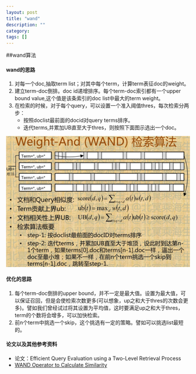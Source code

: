 ```yaml
---
layout: post
title: "wand"
description: ""
category:
tags: []
---
```


##wand算法

#### wand的思路
1. 对每一个doc,抽取term list；对其中每个term，计算term表征doc的weight。
2. 建立term-doc倒排。doc id递增排序。每个term-doc索引都有一个upper bound value,这个值是该条索引的doc list中最大的term weight。
3. 在检索的时候，对于每个query，可以设置一个准入阈值thres，每次检索分两步：
	- 按照doclist最前面的docid对query terms排序。
	- 迭代terms,并累加UB直至大于thres，则按照下面图示选出一个doc。


![wand](https://raw.githubusercontent.com/zzbased/zzbased.github.com/master/_posts/images/wand_algorithm.jpg)

#### 优化的思路
1. 每个term-doc倒排的upper bound，并不一定是最大值。设置为最大值，可以保证召回，但是会使检索次数更多(可以想象，up之和大于thres的次数会更多)。譬如我们曾经试过将其设置为平均值，这时要满足up之和大于thres，term的个数将会增多，可以加快检索。
2. 前n个term中挑选一个skip，这个挑选有一定的策略。譬如可以挑选list最短的。

#### 论文以及其他参考资料
- 论文：Efficient Query Evaluation using a Two-Level Retrieval Process
- [WAND Operator to Calculate Similarity](http://yangpengg.github.io/blog/2012/12/29/wand-operator-to-calculate-similarity/)

